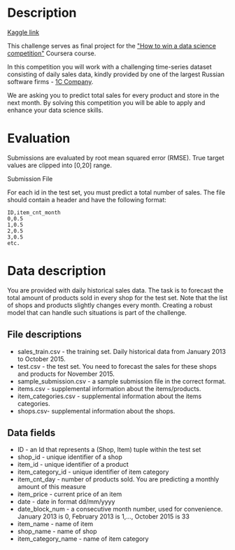 # Description
[Kaggle link](https://www.kaggle.com/c/competitive-data-science-predict-future-sales/data)

This challenge serves as final project for the ["How to win a data science competition"](https://www.coursera.org/learn/competitive-data-science) Coursera course.

In this competition you will work with a challenging time-series dataset consisting of daily sales data, kindly provided by one of the largest Russian software firms - [1C Company](http://1c.ru/eng/title.htm).

We are asking you to predict total sales for every product and store in the next month. By solving this competition you will be able to apply and enhance your data science skills.

# Evaluation
Submissions are evaluated by root mean squared error (RMSE). True target values are clipped into [0,20] range.

Submission File

For each id in the test set, you must predict a total number of sales. The file should contain a header and have the following format:

```
ID,item_cnt_month
0,0.5
1,0.5
2,0.5
3,0.5
etc.
```

# Data description
You are provided with daily historical sales data. The task is to forecast the total amount of products sold in every shop for the test set. Note that the list of shops and products slightly changes every month. Creating a robust model that can handle such situations is part of the challenge.

## File descriptions
* sales_train.csv - the training set. Daily historical data from January 2013 to October 2015.
* test.csv - the test set. You need to forecast the sales for these shops and products for November 2015.
* sample_submission.csv - a sample submission file in the correct format.
* items.csv - supplemental information about the items/products.
* item_categories.csv  - supplemental information about the items categories.
* shops.csv- supplemental information about the shops.

## Data fields
* ID - an Id that represents a (Shop, Item) tuple within the test set
* shop_id - unique identifier of a shop
* item_id - unique identifier of a product
* item_category_id - unique identifier of item category
* item_cnt_day - number of products sold. You are predicting a monthly amount of this measure
* item_price - current price of an item
* date - date in format dd/mm/yyyy
* date_block_num - a consecutive month number, used for convenience. January 2013 is 0, February 2013 is 1,..., October 2015 is 33
* item_name - name of item
* shop_name - name of shop
* item_category_name - name of item category

